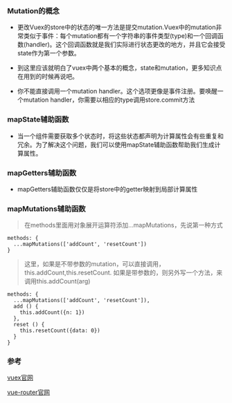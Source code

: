 ### Mutation的概念
- 更改Vuex的store中的状态的唯一方法是提交mutation.Vuex中的mutation非常类似于事件：每个mutation都有一个字符串的事件类型(type)和一个回调函数(handler)。这个回调函数就是我们实际进行状态更改的地方，并且它会接受state作为第一个参数。

- 到这里应该就明白了vuex中两个基本的概念，state和mutation，更多知识点在用到的时候再说吧。

- 你不能直接调用一个mutation handler。这个选项更像是事件注册。要唤醒一个mutation handler，你需要以相应的type调用store.commit方法


### mapState辅助函数
- 当一个组件需要获取多个状态时，将这些状态都声明为计算属性会有些重复和冗余。为了解决这个问题，我们可以使用mapState辅助函数帮助我们生成计算属性。

### mapGetters辅助函数
- mapGetters辅助函数仅仅是将store中的getter映射到局部计算属性

### mapMutations辅助函数
>在methods里面用对象展开运算符添加...mapMutations，先说第一种方式
```
methods: {
  ...mapMutations(['addCount', 'resetCount'])
}
```

>这里，如果是不带参数的mutation，可以直接调用，this.addCount,this.resetCount.
>如果是带参数的，则另外写一个方法，来调用this.addCount(arg)
```
methods: {
  ...mapMutations(['addCount', 'resetCount']),
  add () {
    this.addCount({n: 1})
  },
  reset () {
    this.resetCount({data: 0})
  }
}
```

### 参考
[vuex官网](https://vuex.vuejs.org/zh/)

[vue-router官网](https://router.vuejs.org/zh/)